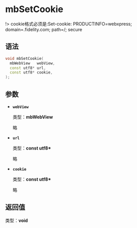 # mbSetCookie

!> cookie格式必须是:Set-cookie: PRODUCTINFO=webxpress; domain=.fidelity.com; path=/; secure

## 语法

``` cpp
void mbSetCookie(
  mbWebView   webView,
  const utf8* url,
  const utf8* cookie,
);
```

## 参数

- **`webView`**

  类型：**mbWebView**

  略

- **`url`**

  类型：**const utf8\***

  略

- **`cookie`**

  类型：**const utf8\***

  略

## 返回值

类型：**void**
